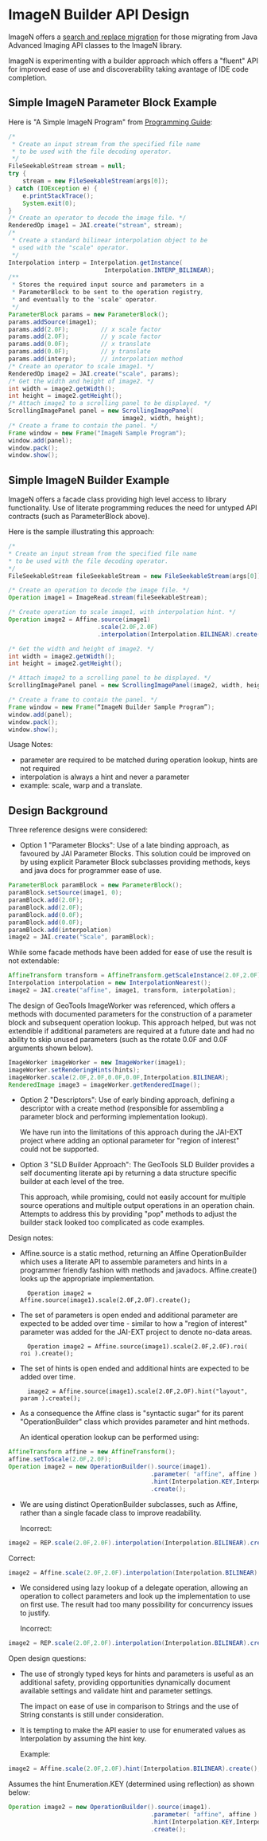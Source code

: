 # ImageN Builder API Design

ImageN offers a [search and replace migration](https://eclipse.github.io/imagen/migration/) for those migrating from Java Advanced Imaging API classes to the ImageN library.

ImageN is experimenting with a builder approach which offers a "fluent" API for improved ease of use and discoverability taking avantage of IDE code completion.

## Simple ImageN Parameter Block Example

Here is "A Simple ImageN Program" from [Programming Guide](https://eclipse.github.io/imagen/guide/introduction/):

```java
/*
 * Create an input stream from the specified file name
 * to be used with the file decoding operator.
 */
FileSeekableStream stream = null;
try {
    stream = new FileSeekableStream(args[0]);
} catch (IOException e) {
    e.printStackTrace();
    System.exit(0);
}
/* Create an operator to decode the image file. */
RenderedOp image1 = JAI.create("stream", stream);
/*
 * Create a standard bilinear interpolation object to be
 * used with the "scale" operator.
 */
Interpolation interp = Interpolation.getInstance(
                           Interpolation.INTERP_BILINEAR);
/**
 * Stores the required input source and parameters in a
 * ParameterBlock to be sent to the operation registry,
 * and eventually to the "scale" operator.
 */
ParameterBlock params = new ParameterBlock();
params.addSource(image1);
params.add(2.0F);         // x scale factor
params.add(2.0F);         // y scale factor
params.add(0.0F);         // x translate
params.add(0.0F);         // y translate
params.add(interp);       // interpolation method
/* Create an operator to scale image1. */
RenderedOp image2 = JAI.create("scale", params);
/* Get the width and height of image2. */
int width = image2.getWidth();
int height = image2.getHeight();
/* Attach image2 to a scrolling panel to be displayed. */
ScrollingImagePanel panel = new ScrollingImagePanel(
                                image2, width, height);
/* Create a frame to contain the panel. */
Frame window = new Frame("ImageN Sample Program");
window.add(panel);
window.pack();
window.show();
```

## Simple ImageN Builder Example

ImageN offers a facade class providing high level access to library functionality. Use of literate programming reduces the need for untyped API contracts (such as ParameterBlock above).

Here is the sample illustrating this approach:

```java
/*
* Create an input stream from the specified file name
* to be used with the file decoding operator.
*/
FileSeekableStream fileSeekableStream = new FileSeekableStream(args[0]);

/* Create an operation to decode the image file. */
Operation image1 = ImageRead.stream(fileSeekableStream);

/* Create operation to scale image1, with interpolation hint. */
Operation image2 = Affine.source(image1)
                         .scale(2.0F,2.0F)
                         .interpolation(Interpolation.BILINEAR).create();

/* Get the width and height of image2. */
int width = image2.getWidth();
int height = image2.getHeight();

/* Attach image2 to a scrolling panel to be displayed. */
ScrollingImagePanel panel = new ScrollingImagePanel(image2, width, height);

/* Create a frame to contain the panel. */
Frame window = new Frame(“ImageN Builder Sample Program”);
window.add(panel);
window.pack();
window.show();
```
Usage Notes:

- parameter are required to be matched during operation lookup, hints are not required
- interpolation is always a hint and never a parameter
- example: scale, warp and a translate.

## Design Background

Three reference designs were considered:

* Option 1 "Parameter Blocks": Use of a late binding approach, as favoured by JAI Parameter Blocks. This solution could be improved on by using explicit Parameter Block subclasses providing methods, keys and java docs for programmer ease of use.

```java
ParameterBlock paramBlock = new ParameterBlock();
paramBlock.setSource(image1, 0);
paramBlock.add(2.0F);
paramBlock.add(2.0F);
paramBlock.add(0.0F);
paramBlock.add(0.0F);
paramBlock.add(interpolation)         
image2 = JAI.create("Scale", paramBlock);
```

  While some facade methods have been added for ease of use the result is not extendable:

```java
AffineTransform transform = AffineTransform.getScaleInstance(2.0F,2.0F);
Interpolation interpolation = new InterpolationNearest();
image2 = JAI.create("affine", image1, transform, interpolation);
```

  The design of GeoTools ImageWorker was referenced, which offers a methods with documented parameters for the construction of a parameter block and subsequent operation lookup. This approach helped, but was not extendible if additional parameters are required at a future date and had no ability to skip unused parameters (such as the rotate 0.0F and 0.0F arguments shown below).

```java
ImageWorker imageWorker = new ImageWorker(image1);
imageWorker.setRenderingHints(hints);
imageWorker.scale(2.0F,2.0F,0.0F,0.0F,Interpolation.BILINEAR);
RenderedImage image3 = imageWorker.getRenderedImage();
```

* Option 2 "Descriptors": Use of early binding approach, defining a descriptor with a create method (responsible for assembling a parameter block and performing implementation lookup).
  
  We have run into the limitations of this approach during the JAI-EXT project where adding an optional parameter for "region of interest" could not be supported.
  
* Option 3 "SLD Builder Approach": The GeoTools SLD Builder provides a self documenting literate api by returning a data structure specific builder at each level of the tree.
  
  This approach, while promising, could not easily account for multiple source operations and multiple output operations in an operation chain. Attempts to address this by providing "pop" methods to adjust the builder stack looked too complicated as code examples.

Design notes:

- Affine.source is a static method, returning an Affine OperationBuilder which uses a literate API to assemble parameters and hints in a programmer friendly fashion with methods and javadocs. Affine.create() looks up the appropriate implementation.

        Operation image2 = Affine.source(image1).scale(2.0F,2.0F).create();
  
- The set of parameters is open ended and additional parameter are expected to be added over time - similar to how a "region of interest" parameter was added for the JAI-EXT project to denote no-data areas.

        Operation image2 = Affine.source(image1).scale(2.0F,2.0F).roi( roi ).create();

- The set of hints is open ended and additional hints are expected to be added over time.     
  
        image2 = Affine.source(image1).scale(2.0F,2.0F).hint("layout", param ).create();
  
- As a consequence the Affine class is "syntactic sugar" for its parent "OperationBuilder" class which provides parameter and hint methods.
  
  An identical operation lookup can be performed using:
       
```java       
AffineTransform affine = new AffineTransform();
affine.setToScale(2.0F,2.0F);
Operation image2 = new OperationBuilder().source(image1).
                                        .parameter( "affine", affine )
                                        .hint(Interpolation.KEY,Interpolation.BILINEAR)
                                        .create();
```

- We are using distinct OperationBuilder subclasses, such as Affine, rather than a single facade class to improve readability.
  
  Incorrect:
```java
image2 = REP.scale(2.0F,2.0F).interpolation(Interpolation.BILINEAR).create();
```

  Correct:
```java
image2 = Affine.scale(2.0F,2.0F).interpolation(Interpolation.BILINEAR).create();
```

- We considered using lazy lookup of a delegate operation, allowing an operation to collect parameters and look up the implementation to use on first use. The result had too many possibility for concurrency issues to justify.

  Incorrect:
  
```java
image2 = REP.scale(2.0F,2.0F).interpolation(Interpolation.BILINEAR).create();
```

Open design questions:

- The use of strongly typed keys for hints and parameters is useful as an additional safety, providing opportunities dynamically document available settings and validate hint and parameter settings.
  
  The impact on ease of use in comparison to Strings and the use of String constants is still under consideration.

- It is tempting to make the API easier to use for enumerated values as Interpolation by assuming the hint key.
  
  Example:
  
```java
image2 = Affine.scale(2.0F,2.0F).hint(Interpolation.BILINEAR).create();
```
  
  Assumes the hint Enumeration.KEY (determined using reflection) as shown below:
```java  
Operation image2 = new OperationBuilder().source(image1).
                                        .parameter( "affine", affine )
                                        .hint(Interpolation.KEY,Interpolation.BILINEAR)
                                        .create();
```